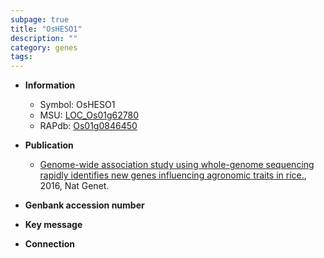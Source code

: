 ```yaml
---
subpage: true
title: "OsHESO1"
description: ""
category: genes
tags: 
---
```


* **Information**  
    + Symbol: OsHESO1  
    + MSU: [LOC_Os01g62780](http://rice.plantbiology.msu.edu/cgi-bin/ORF_infopage.cgi?orf=LOC_Os01g62780)  
    + RAPdb: [Os01g0846450](http://rapdb.dna.affrc.go.jp/viewer/gbrowse_details/irgsp1?name=Os01g0846450)  

* **Publication**  
    + [Genome-wide association study using whole-genome sequencing rapidly identifies new genes influencing agronomic traits in rice.](http://www.ncbi.nlm.nih.gov/pubmed?term=Genome-wide+association+study+using+whole-genome+sequencing+rapidly+identifies+new+genes+influencing+agronomic+traits+in+rice.%5BTitle%5D), 2016, Nat Genet.

* **Genbank accession number**  

* **Key message**  

* **Connection**  



